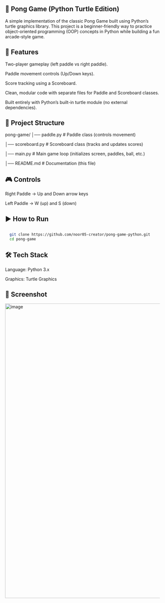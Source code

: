 
## 🏓 Pong Game (Python Turtle Edition)

A simple implementation of the classic Pong Game built using Python’s turtle graphics library.
This project is a beginner-friendly way to practice object-oriented programming (OOP) concepts in Python while building a fun arcade-style game.

## 🚀 Features

Two-player gameplay (left paddle vs right paddle).

Paddle movement controls (Up/Down keys).

Score tracking using a Scoreboard.

Clean, modular code with separate files for Paddle and Scoreboard classes.

Built entirely with Python’s built-in turtle module (no external dependencies).

## 📂 Project Structure

pong-game/
│── paddle.py       # Paddle class (controls movement)

│── scoreboard.py   # Scoreboard class (tracks and updates scores)

│── main.py         # Main game loop (initializes screen, paddles, ball, etc.)

│── README.md       # Documentation (this file)

## 🎮 Controls

Right Paddle → Up and Down arrow keys

Left Paddle → W (up) and S (down)

## ▶️ How to Run
``` bash 

  git clone https://github.com/noor05-creator/pong-game-python.git
  cd pong-game
```

## 🛠️ Tech Stack

Language: Python 3.x

Graphics: Turtle Graphics


## 📸 Screenshot

<img width="1196" height="957" alt="image" src="https://github.com/user-attachments/assets/3fb9ee23-e061-49b9-b404-c7d72aacfad7" />
